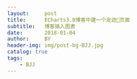 ```yaml
---
layout:     post
title:      ECharts3.0博客中建一个足迹👣页面
subtitle:   博客插入图表
date:       2018-01-04
author:     BY
header-img: img/post-bg-BJJ.jpg
catalog: true
tags:
    - BJJ
---
```

<div id="myMap" style="width: 100%;height:600px;"></div>

<script type="text/javascript" src="http://echarts.baidu.com/gallery/vendors/echarts/echarts-all-3.js"></script>

<script type="text/javascript" src="http://echarts.baidu.com/gallery/vendors/echarts/map/js/china.js"></script>

<script type="text/javascript" src="_posts/echarts.js"></script>
<script type="text/javascript" src="_posts/china.js"></script>

<script>
    var myChart = echarts.init(document.getElementById('myMap'));

var data = [
    {name: '吴川', value: ['1995.11 ～ forever', '出生成长的地方，永远的家']},
    {name: '苏州', value: ['2015.9 ～ now', '15年就读苏州大学，有幸在这个江南水乡生活']},
    {name: '北京', value: ['2016.07', '暑期游']},
    {name: '无锡', value: ['2017.03', '太湖鼋头渚国际樱花动漫节']}
];
var geoCoordMap = {
    '吴川':[110.364977,21.274898],
    '苏州':[120.619585,31.299379],
    '北京':[116.405285,39.904989],
    '无锡':[120.301663,32.5]
};

var convertData = function (data) {
    var res = [];
    for (var i = 0; i < data.length; i++) {
        var geoCoord = geoCoordMap[data[i].name];
        if (geoCoord) {
            res.push({
                name: data[i].name,
                value: geoCoord.concat(data[i].value)
            });
            //console.log(res)
        }
    }
    return res;
};

option = {
    // backgroundColor: '#404a59',
    title: {
    },
    tooltip: {
        trigger: 'item',
        padding: 10,
        backgroundColor: '#222',
        borderColor: '#777',
        borderWidth: 1,
        formatter: function (params) {
            name = params.name
            time = params.value[2]
            describe = params.value[3]
            return '<div style="border-bottom: 1px solid rgba(255,255,255,.3); font-size: 18px;padding-bottom: 7px;margin-bottom: 7px">'
                + name
                + '</div>'
                + time
                + '<br>'
                + describe;
        }
    },
    geo: {
        map: 'china',
        label: {
            emphasis: {
                show: false
            }
        },
        roam: false,
        itemStyle: {
            normal: {
                areaColor: '#e6e6e6',
                borderColor: '#111'
            },
            emphasis: {
                areaColor: '#cccccc'
            }
        }
    },
    series : [
        {
            name: '足迹',
            type: 'effectScatter',
            coordinateSystem: 'geo',
            data: convertData(data),
            showEffectOn: 'render',
            rippleEffect: {
                brushType: 'stroke'
            },
            hoverAnimation: true,
            label: {
                normal: {
                    formatter: '{b}',
                    position: 'right',
                    show: true
                }
            },
            itemStyle: {
                normal: {
                    color: '#4d4d4d',
                    shadowBlur: 10,
                    shadowColor: '#333'
                }
            },
            zlevel: 1
        }
    ]
};
myChart.setOption(option);
</script>


